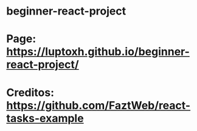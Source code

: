 # beginner-react-project
# Page: https://luptoxh.github.io/beginner-react-project/



# Creditos: https://github.com/FaztWeb/react-tasks-example
